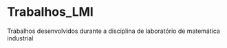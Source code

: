 # Trabalhos_LMI
Trabalhos desenvolvidos durante a disciplina de laboratório de matemática industrial
